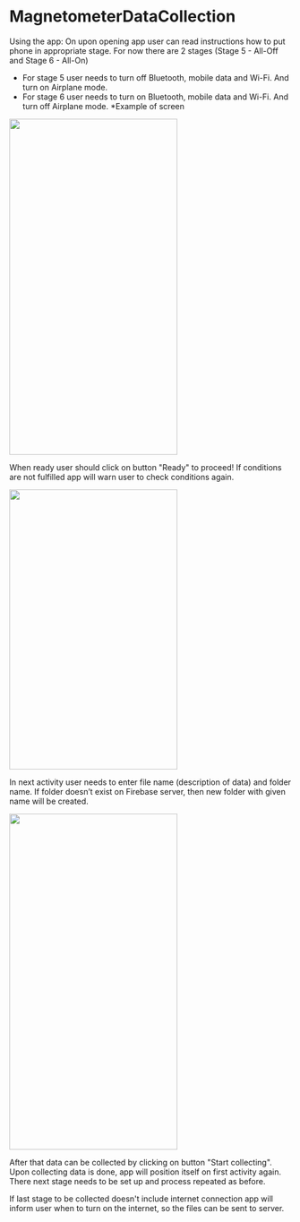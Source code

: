 # MagnetometerDataCollection
 
Using the app:
On upon opening app user can read instructions how to put phone in appropriate stage.
For now there are 2 stages (Stage 5 - All-Off and Stage 6 - All-On)
 - For stage 5 user needs to turn off Bluetooth, mobile data and Wi-Fi. And turn on Airplane mode.
 - For stage 6 user needs to turn on Bluetooth, mobile data and Wi-Fi. And turn off Airplane mode.
*Example of screen

<img src="https://user-images.githubusercontent.com/93483397/211882008-70146d09-79bc-464c-aea1-a4118f122067.png" width="300" height="600">

When ready user should click on button "Ready" to proceed!
If conditions are not fulfilled app will warn user to check conditions again.

<img src="https://user-images.githubusercontent.com/93483397/211883184-f4e0f211-42b8-4878-9c8c-25a59c1b108c.png" width="300" height="500">

In next activity user needs to enter file name (description of data) and folder name. If folder doesn’t exist on Firebase server, then new folder with given name will be created.

<img src="https://user-images.githubusercontent.com/93483397/211883752-701f7d53-70ad-45d6-ad46-6244cefa0110.png" width="300" height="600">

After that data can be collected by clicking on button "Start collecting".
Upon collecting data is done, app will position itself on first activity again. There next stage needs to be set up and process repeated as before.

If last stage to be collected doesn't include internet connection app will inform user when to turn on the internet, so the files can be sent to server. 



